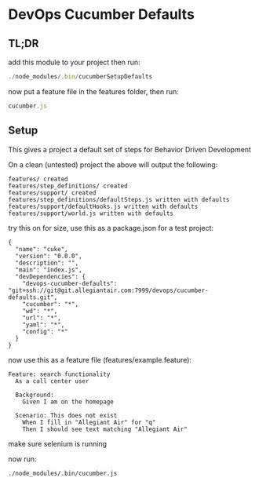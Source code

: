 DevOps Cucumber Defaults
========================

TL;DR
-----

add this module to your project then run:

```javascript
./node_modules/.bin/cucumberSetupDefaults
```

now put a feature file in the features folder, then run:

```javascript
cucumber.js
```

Setup
-----

This gives a project a default set of steps for Behavior Driven Development

On a clean (untested) project the above will output the following:

```
features/ created
features/step_definitions/ created
features/support/ created
features/step_definitions/defaultSteps.js written with defaults
features/support/defaultHooks.js written with defaults
features/support/world.js written with defaults
```

try this on for size, use this as a package.json for a test project:

```
{
  "name": "cuke",
  "version": "0.0.0",
  "description": "",
  "main": "index.js",
  "devDependencies": {
    "devops-cucumber-defaults": "git+ssh://git@git.allegiantair.com:7999/devops/cucumber-defaults.git",
    "cucumber": "*",
    "wd": "*",
    "url": "*",
    "yaml": "*",
    "config": "*"
  }
}
```

now use this as a feature file (features/example.feature):

```
Feature: search functionality
  As a call center user

  Background:
    Given I am on the homepage

  Scenario: This does not exist
    When I fill in "Allegiant Air" for "q"
    Then I should see text matching "Allegiant Air"
```

make sure selenium is running

now run:

```
./node_modules/.bin/cucumber.js
```

